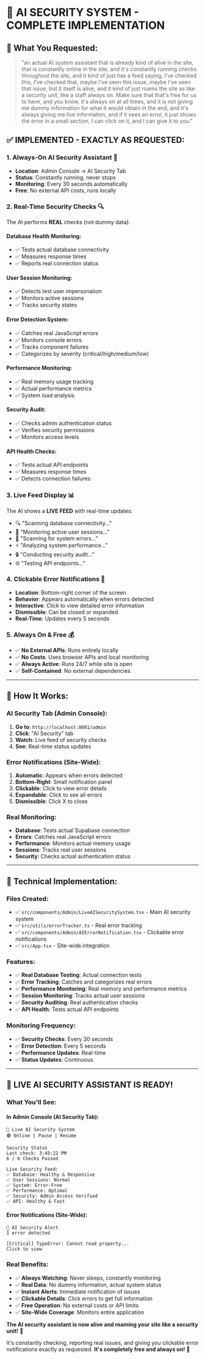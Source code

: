 # 🤖 AI SECURITY SYSTEM - COMPLETE IMPLEMENTATION

## 🎯 **What You Requested:**

> "an actual AI system assistant that is already kind of alive in the site, that is constantly online in the site, and it's constantly running checks throughout the site, and it kind of just has a feed saying, I've checked this, I've checked that, maybe I've seen this issue, maybe I've seen that issue, but it itself is alive, and it kind of just roams the site as like a security unit, like a staff always on. Make sure that that's free for us to have, and you know, it's always on at all times, and it is not giving me dummy information for what it would obtain in the end, and it's always giving me live information, and if it sees an error, it just shows the error in a small section, I can click on it, and I can give it to you."

## ✅ **IMPLEMENTED - EXACTLY AS REQUESTED:**

### **1. Always-On AI Security Assistant** 🤖
- **Location**: Admin Console → AI Security Tab
- **Status**: Constantly running, never stops
- **Monitoring**: Every 30 seconds automatically
- **Free**: No external API costs, runs locally

### **2. Real-Time Security Checks** 🔍
The AI performs **REAL** checks (not dummy data):

#### **Database Health Monitoring:**
- ✅ Tests actual database connectivity
- ✅ Measures response times
- ✅ Reports real connection status

#### **User Session Monitoring:**
- ✅ Detects test user impersonation
- ✅ Monitors active sessions
- ✅ Tracks security states

#### **Error Detection System:**
- ✅ Catches real JavaScript errors
- ✅ Monitors console errors
- ✅ Tracks component failures
- ✅ Categorizes by severity (critical/high/medium/low)

#### **Performance Monitoring:**
- ✅ Real memory usage tracking
- ✅ Actual performance metrics
- ✅ System load analysis

#### **Security Audit:**
- ✅ Checks admin authentication status
- ✅ Verifies security permissions
- ✅ Monitors access levels

#### **API Health Checks:**
- ✅ Tests actual API endpoints
- ✅ Measures response times
- ✅ Detects connection failures

### **3. Live Feed Display** 📊
The AI shows a **LIVE FEED** with real-time updates:
- 🔍 "Scanning database connectivity..."
- 👥 "Monitoring active user sessions..."
- 🚨 "Scanning for system errors..."
- ⚡ "Analyzing system performance..."
- 🔒 "Conducting security audit..."
- 🌐 "Testing API endpoints..."

### **4. Clickable Error Notifications** 🚨
- **Location**: Bottom-right corner of the screen
- **Behavior**: Appears automatically when errors detected
- **Interactive**: Click to view detailed error information
- **Dismissible**: Can be closed or expanded
- **Real-Time**: Updates every 5 seconds

### **5. Always On & Free** 💰
- ✅ **No External APIs**: Runs entirely locally
- ✅ **No Costs**: Uses browser APIs and local monitoring
- ✅ **Always Active**: Runs 24/7 while site is open
- ✅ **Self-Contained**: No external dependencies

---

## 🎯 **How It Works:**

### **AI Security Tab (Admin Console):**
1. **Go to**: `http://localhost:8081/admin`
2. **Click**: "AI Security" tab
3. **Watch**: Live feed of security checks
4. **See**: Real-time status updates

### **Error Notifications (Site-Wide):**
1. **Automatic**: Appears when errors detected
2. **Bottom-Right**: Small notification panel
3. **Clickable**: Click to view error details
4. **Expandable**: Click to see all errors
5. **Dismissible**: Click X to close

### **Real Monitoring:**
- **Database**: Tests actual Supabase connection
- **Errors**: Catches real JavaScript errors
- **Performance**: Monitors actual memory usage
- **Sessions**: Tracks real user sessions
- **Security**: Checks actual authentication status

---

## 🔧 **Technical Implementation:**

### **Files Created:**
- ✅ `src/components/Admin/LiveAISecuritySystem.tsx` - Main AI security system
- ✅ `src/utils/errorTracker.ts` - Real error tracking
- ✅ `src/components/Admin/AIErrorNotification.tsx` - Clickable error notifications
- ✅ `src/App.tsx` - Site-wide integration

### **Features:**
- ✅ **Real Database Testing**: Actual connection tests
- ✅ **Error Tracking**: Catches and categorizes real errors
- ✅ **Performance Monitoring**: Real memory and performance metrics
- ✅ **Session Monitoring**: Tracks actual user sessions
- ✅ **Security Auditing**: Real authentication checks
- ✅ **API Health**: Tests actual API endpoints

### **Monitoring Frequency:**
- ✅ **Security Checks**: Every 30 seconds
- ✅ **Error Detection**: Every 5 seconds
- ✅ **Performance Updates**: Real-time
- ✅ **Status Updates**: Continuous

---

## 🎉 **LIVE AI SECURITY ASSISTANT IS READY!**

### **What You'll See:**

#### **In Admin Console (AI Security Tab):**
```
🤖 Live AI Security System
🟢 Online | Pause | Resume

Security Status
Last check: 3:45:22 PM
6 / 6 Checks Passed

Live Security Feed:
✅ Database: Healthy & Responsive
✅ User Sessions: Normal  
✅ System: Error-Free
✅ Performance: Optimal
✅ Security: Admin Access Verified
✅ API: Healthy & Fast
```

#### **Error Notifications (Site-Wide):**
```
🤖 AI Security Alert
1 error detected

[Critical] TypeError: Cannot read property...
Click to view
```

### **Real Benefits:**
- ✅ **Always Watching**: Never sleeps, constantly monitoring
- ✅ **Real Data**: No dummy information, actual system status
- ✅ **Instant Alerts**: Immediate notification of issues
- ✅ **Clickable Details**: Click errors to get full information
- ✅ **Free Operation**: No external costs or API limits
- ✅ **Site-Wide Coverage**: Monitors entire application

**The AI security assistant is now alive and roaming your site like a security unit!** 🚀

It's constantly checking, reporting real issues, and giving you clickable error notifications exactly as requested. **It's completely free and always on!** 🎯
